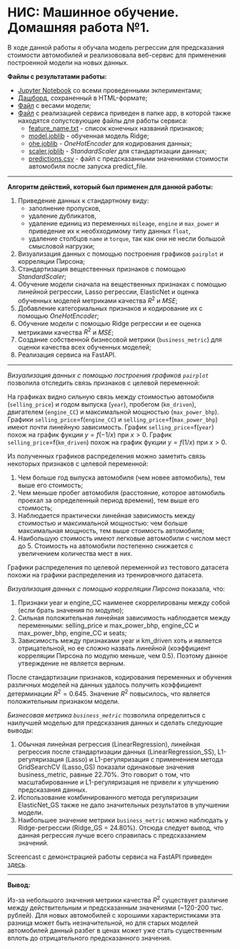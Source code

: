 # НИС: Машинное обучение. Домашняя работа №1.

В ходе данной работы я обучала модель регрессии для предсказания стоимости автомобилей и реализововала веб-сервис для применения построенной модели на новых данных. 

**Файлы с результатами работы:**
- [Jupyter Notebook](https://github.com/karinaaa-ed/ML_HW1_Base_Edigaryan/blob/main/%D0%95%D0%B4%D0%B8%D0%B3%D0%B0%D1%80%D1%8F%D0%BD__AI_HW1_Regression_with_inference_base_ipynb_.ipynb) со всеми проведенными экпериментами; 
- [Дашборд](https://github.com/karinaaa-ed/ML_HW1_Base_Edigaryan/blob/main/df_train_report.html), сохраненный в HTML-формате;
- [Файл](https://github.com/karinaaa-ed/ML_HW1_Base_Edigaryan/blob/main/model_weights.pkl) с весами модели;
- [Файл](https://github.com/karinaaa-ed/ML_HW1_Base_Edigaryan/blob/app/app.py) с реализацией сервиса приведен в папке app, в которой также находятся сопустсвующие файлы для работы сервиса:
  -  [feature_name.txt](https://github.com/karinaaa-ed/ML_HW1_Base_Edigaryan/blob/main/app/feature_names.txt)  - список конечных названий признаков;
  -  [model.joblib](https://github.com/karinaaa-ed/ML_HW1_Base_Edigaryan/blob/main/app/model.joblib)  - обученная модель Ridge;
  -  [ohe.joblib](https://github.com/karinaaa-ed/ML_HW1_Base_Edigaryan/blob/main/app/ohe.joblib) - $OneHotEncoder$ для кодирования данных;
  -  [scaler.joblib](https://github.com/karinaaa-ed/ML_HW1_Base_Edigaryan/blob/main/app/scaler.joblib) - $StandardScaler$ для стандартизации данных;
  -  [predictions.csv](https://github.com/karinaaa-ed/ML_HW1_Base_Edigaryan/blob/main/app/predictions.csv) - файл с предсказанными значениями стоимости автомобиля после запуска predict_file.

---

**Алгоритм действий, который был применен для данной работы:**
1. Приведение данных к стандартному виду:
   - заполнение пропусков,
   - удаление дубликатов,
   - удаление единиц из переменных ``mileage``, ``engine`` и ``max_power`` и приведение их к необхходимому типу данных ``float``,
   - удаление столбцов ``name`` и ``torque``, так как они не несли большой смысловой нагрузки;
2. Визуализация данных с помощью построения графиков ``pairplot`` и корреляции Пирсона;
3. Cтандартизация вещественных признаков с помощью $StandardScaler$;
4. Обучение модели сначала на вещественных признаках с помощью линейной регрессии, Lasso регрессии, ElasticNet и оценка обученных моделей метриками качества $R^2$ и $MSE$;
5. Добавление категориальных признаков и кодирование их с помощью $OneHotEncoder$;
6. Обучение модели с помощью Ridge регрессии и ее оценка метриками качества $R^2$ и $MSE$;
7. Создание собственной бизнесовой метрики (``business_metric``) для оценки качества всех обученных моделей;
8. Реализация сервиса на FastAPI.

---

*Визуализация данных с помощью построения графиков ``pairplot``* позволила отследить связь признаков с целевой переменной:

На графиках видно сильную связь между стоимостью автомобиля (``selling_price``) и годом выпуска (``year``), пробегом (``km_driven``), двигателем (``engine_CC``) и максимальной мощностью (``max_power_bhp``). Графики ``selling_price``=f(``engine_CC``) и ``selling_price``=f(``max_power_bhp``) имеют почти линейную зависимость. График ``selling_price``=f(``year``) похож на график фукции $y=f(-1/x)$ при $x>0$. График ``selling_price``=f(``km_driven``) похож на график фукции $y=f(1/x)$ при $x>0$.

Из полученных графиков распределения можно заметить связь некоторых признаков с целевой переменной:
1. Чем больше год выпуска автомобиля (чем новее автомобиль), тем выше его стоимость;
2. Чем меньше пробег автомобиля (расстояние, которое автомобиль проехал за определенный период времени), тем выше его стоимость;
3. Наблюдается практически линейная зависимость между стоимостью и максимальной мощностью: чем больше максимальная мощность, тем выше стоимость автомобиля;
4. Наибольшую стоимость имеют легковые автомобили с числом мест до 5. Стоимость на автомобили постепенно снижается с увеличением количества мест в них.

Графики распределения по целевой переменной из тестового датасета похожи на графики распределения из тренировчного датасета. 

*Визуализация данных с помощью корреляции Пирсона* показала, что:
1) Признаки year и engine_CC наименее скоррелированы между собой (если брать значения по модулю);
2) Сильная положительная линейная зависимость наблюдается между переменными: selling_price и max_power_bhp, engine_CC и max_power_bhp, engine_CC и seats;
3) Зависимость между признаками year и km_driven хоть и является отрицательной, но ее сложно назвать линейной (коэффициент корреляции Пирсона по модулю меньше, чем 0.5). Поэтому данное утверждение не является верным.

После стандартизации признаков, кодирования переменных и обучения различных моделей на данных удалось получить коэффициент детерминации $R^2=0.645$. Значение $R^2$ повысилось, что является положительным признаком модели.

*Бизнесовая метрика ``business_metric``* позволила определиться с наилучшей моделью для предсказания данных и сделать следующие выводы:
1) Обычная линейная регрессия (LinearRegression), линейная регрессия после стандартизации данных (LinearRegression_SS), L1-регуляризация (Lasso) и L1-регуляризация с применением метода GridSearchCV (Lasso_GS) показали одинаковые значения business_metric, равные 22.70%. Это говорит о том, что масштабированние и L1-регуляризация не привели к улучшению предсказания данных.
2) Использование комбинированного метода регуляризации ElasticNet_GS также не дало значительных результатов в улучшении модели.
3) Наибольшее значение метрики ``business_metric`` можно наблюдать у Ridge-регрессии (Ridge_GS = 24.80%). Отсюда следует вывод, что данная регрессия лучше всего справилась с предсказанием значений.

Screencast с демонстрацией работы сервиса на FastAPI приведен [здесь](https://drive.google.com/drive/folders/1Q38hXAAkNSQwRQle7VJcB_NshqZagZpo?usp=drive_link).

---

**Вывод:**

Из-за небольшого значения метрики качества $R^2$ существует различие между действительным и предсказанным значениями (~120-200 тыс. рублей). Для новых автомобилей с хорошими характеристиками эта разница может быть незначительной, но для старых моделей автомобилей данный разбег в ценах может уже стать существенным вплоть до отрицательного предсказанного значения. 
